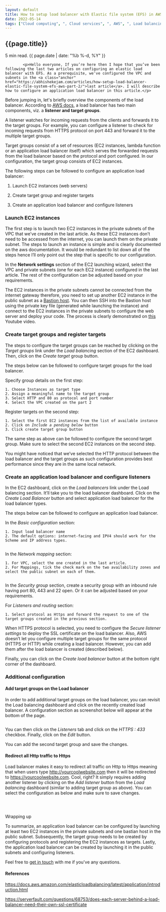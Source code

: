 ```yaml
---
layout: default
title: How to setup load balancer with Elastic file system (EFS) in AWS? Part 3
date: 2022-05-14
tags: ["Cloud computing", ", Cloud services", ", AWS", ", Load balancing"]
---
```

<section class="article-detail-block dark-bg mtb-150">
    <div class="container grid grid-1">
        <div class="mi-content">
            <h1>{{page.title}}</h1>
            <p class="time-n-date">5 min read. {{ page.date | date: "%b %-d, %Y" }}</p>
			
            <p>Hello everyone, If you’re here then I hope that you’ve been following the last two articles on configuring an elastic load balancer with EFS. As a prerequisite, we've configured the VPC and subnets in the <a class="anchor" href="https://abhishekejam.com/articles/how-setup-load-balancer-elastic-file-system-efs-aws-part-2/">last article</a>. I will describe how to configure an application load balancer in this article.</p>
			

<p>Before jumping in, let's briefly overview the components of the load balancer. According to <a class="anchor" href="https://docs.aws.amazon.com/elasticloadbalancing/latest/application/introduction.html#application-load-balancer-components">AWS docs</a>, a load balancer has two main components, viz. a <strong>listener and target groups</strong>.&nbsp;</p>
<!-- start_excerpt -->
<p>A listener watches for incoming requests from the clients and forwards it to the target groups. For example, you can configure a listener to check for incoming requests from HTTPS protocol on port 443 and forward it to the multiple target groups.</p>
<!--end_excerpt-->
<p>Target groups consist of a set of resources (EC2 instances, lambda function or an application load balancer itself) which serves the forwarded requests from the load balancer based on the protocol and port configured. In our configuration, the target group consists of EC2 instances.</p>

<p>The following steps can be followed to configure an application load balancer:&nbsp;</p>

<ol>
	<li style="list-style-type:decimal">
	<p>Launch EC2 instances (web servers)</p>
	</li>
	<li style="list-style-type:decimal">
	<p>Create target group and register targets</p>
	</li>
	<li style="list-style-type:decimal">
	<p>Create an application load balancer and configure listeners</p>
	</li>
</ol>

<h3>Launch EC2 instances</h3>

<p>The first step is to launch two EC2 instances in the private subnets of the VPC that we’ve created in the last article. As these EC2 instances don’t need to be accessed from the internet, you can launch them on the private subnet.&nbsp;The steps to launch an instance is simple and is clearly documented on the <a class="anchor" href="https://docs.aws.amazon.com/AWSEC2/latest/UserGuide/ec2-launch-instance-wizard.html" style="text-decoration:none" target="_blank">aws documentation</a>. It would be redundant to list down all of the steps hence I’ll only point out the step that is specific to our configuration.&nbsp;</p>

<p>In the <strong>Network settings</strong> section of the EC2 launching wizard, select the VPC and private subnets (one for each EC2 instance) configured in the last article. The rest of the configuration can be adjusted based on your requirements.&nbsp;</p>

<p>The EC2 instances in the private subnets cannot be connected from the internet gateway therefore, you need to set up another EC2 instance in the public subnet as a <a class="anchor" href="https://en.wikipedia.org/wiki/Bastion_host" target="_blank">Bastion host</a>. You can then SSH into the Bastion host using the private key file (generated while launching the instance) and connect to the EC2 instances in the private subnets to configure the web server and deploy your code. The process is clearly demonstrated on <a class="anchor" href="https://www.youtube.com/watch?v=rn9kAXz6qxA" target="_blank">this</a> Youtube video.</p>

<h3>Create target groups and register targets</h3>

<p>The steps to configure the target groups can be reached by clicking on the <em>Target groups</em> link under the <em>Load balancing</em> section of the EC2 dashboard. Then, click on the <em>Create target</em> group button.&nbsp;</p>

<p>The steps below can be followed to configure target groups for the load balancer.</p>

<p>Specify group details on the first step:&nbsp;</p>

<div class="code"><code>1. Choose Instances as target type</code><br>
<code>2. Assign a meaningful name to the target group</code><br>
<code>3. Select HTTP and 80 as protocol and port number</code><br>
<code>4. Select the VPC created on the part 2</code></div>

<p>Register targets on the second step:</p>

<div class="code"><code>1. Select the first EC2 instances from the list of available instance</code><br>
<code>2. Click on <em>Include a pending below</em> button</code><br>
<code>3. Click create target group button</code></div>

<p>The same step as above can be followed to configure the second target group. Make sure to select the second EC2 instances on the second step.</p>

<p>You might have noticed that we’ve selected the HTTP protocol between the load balancer and the target groups as such configuration provides best performance since they are in the same local network.</p>

<h3>Create an application load balancer and configure listeners</h3>

<p>In the EC2 dashboard, click on the <em>Load balancers</em> link under the Load balancing section. It’ll take you to the load balancer dashboard. Click on the <em>Create Load Balancer</em> button and select application load balancer for the load balancer types.</p>

<p>The steps below can be followed to configure an application load balancer.</p>

<p>In the <em>Basic configuration</em> section:</p>

<div class="code"><code>1. Input load balancer name</code><br>
<code>2. The default options: internet-facing and IPV4 should work for the Scheme and IP address types.</code></div>

<p><img alt="" src="/media/uploads/2022/05/14/load-balancer-basic-configuration.png"></p>

<p>In the<em> Network mapping</em> section:</p>

<div class="code"><code>1. For VPC, select the one created in the last article.</code><br>
<code>2. For Mappings, tick the check mark on the two availability zones and select the public subnet on each of them.</code></div>

<p><img alt="" src="/media/uploads/2022/05/14/network-mapping-elb.png"></p>

<p>In the <em>Security group</em> section, create a security group with an inbound rule having port 80, 443 and 22 open. Or it can be adjusted based on your requirements.</p>

<p>For <em>Listeners and routing</em> section:</p>

<div class="code"><code>1. Select protocol as Https and forward the request to one of the target groups created in the previous section.</code></div>

<p>When HTTPS protocol is selected, you need to configure the<em> Secure listener settings</em> to deploy the SSL certificate on the load balancer. Also, AWS doesn’t let you configure multiple target groups for the same protocol (HTTPS or HTTP) while creating a load balancer. However, you can add them after the load balancer is created (described below).&nbsp;</p>

<p>Finally, you can click on the <em>Create load balancer</em> button at the bottom right corner of the dashboard.</p>

<h3>Additional configuration</h3>

<h4>Add target groups&nbsp;on the Load balancer</h4>

<p>In order to add additional target groups on the load balancer, you can revisit the Load balancing dashboard and click on the recently created load balancer. A configuration section as screenshot below&nbsp;will appear at the bottom of the page.</p>

<p><img alt="" src="/media/uploads/2022/05/14/add-additioinal-target-group-elb.png"></p>

<p>You can then click on the <em>Listeners</em> tab and click on the <em>HTTPS : 433</em> checkbox. Finally, click on the <em>Edit</em> button.</p>

<p>You can add the second target group&nbsp;and save the changes.<br>
<img alt="" src="/media/uploads/2022/05/14/add-target-group-elb.png"></p>

<h4>Redirect all Http traffic to Https</h4>

<p>Load balancer makes it easy to redirect all traffic on Http to Https meaning that when users type <a class="anchor" href="javascript:void(0)">http://yourcoolwebsite.com</a> then it will be redirected to <a class="anchor" href="javascript:void(0)">https://yourcoolwebsite.com</a>. Cool, right? It simply requires adding another listener by clicking on the <em>Add listener</em> button from the <em>Load balancing</em> dashboard (similar to adding target group as above). You can select the configuration as below and make sure to save changes.</p>

<p><img alt="" src="/media/uploads/2022/05/14/redirect-http-to-https-load-balancer.png"></p>

<p>&nbsp;</p>

<p>Wrapping up</p>

<p>To summarize, an application load balancer can be configured by launching at least two EC2 instances in the private subnets and one bastian host in the public subnet. Subsequently, the target group needs to be created by configuring protocols and registering the EC2 instances as targets. Lastly, the application load balancer can be created by launching it in the public subnets and configuring listeners.</p>

<p>Feel free to <a class="anchor" href="mailto:ejam.abhishek@gmail.com">get in touch</a> with me if you've any questions.</p>

<h4>References</h4>

<p><a class="anchor" href="https://docs.aws.amazon.com/elasticloadbalancing/latest/application/introduction.html" target="_blank">https://docs.aws.amazon.com/elasticloadbalancing/latest/application/introduction.html</a></p>

<p><a class="anchor" href="https://serverfault.com/questions/68753/does-each-server-behind-a-load-balancer-need-their-own-ssl-certificate" target="_blank">https://serverfault.com/questions/68753/does-each-server-behind-a-load-balancer-need-their-own-ssl-certificate</a></p>
        </div>
    </div>
</section>